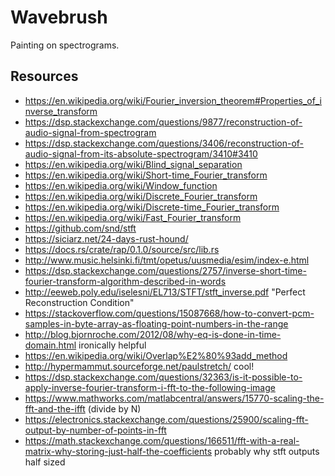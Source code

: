 # Wavebrush

Painting on spectrograms.

## Resources
- https://en.wikipedia.org/wiki/Fourier_inversion_theorem#Properties_of_inverse_transform
- https://dsp.stackexchange.com/questions/9877/reconstruction-of-audio-signal-from-spectrogram
- https://dsp.stackexchange.com/questions/3406/reconstruction-of-audio-signal-from-its-absolute-spectrogram/3410#3410
- https://en.wikipedia.org/wiki/Blind_signal_separation
- https://en.wikipedia.org/wiki/Short-time_Fourier_transform
- https://en.wikipedia.org/wiki/Window_function
- https://en.wikipedia.org/wiki/Discrete_Fourier_transform
- https://en.wikipedia.org/wiki/Discrete-time_Fourier_transform
- https://en.wikipedia.org/wiki/Fast_Fourier_transform
- https://github.com/snd/stft
- https://siciarz.net/24-days-rust-hound/
- https://docs.rs/crate/rap/0.1.0/source/src/lib.rs
- http://www.music.helsinki.fi/tmt/opetus/uusmedia/esim/index-e.html
- https://dsp.stackexchange.com/questions/2757/inverse-short-time-fourier-transform-algorithm-described-in-words
- http://eeweb.poly.edu/iselesni/EL713/STFT/stft_inverse.pdf "Perfect Reconstruction Condition"
- https://stackoverflow.com/questions/15087668/how-to-convert-pcm-samples-in-byte-array-as-floating-point-numbers-in-the-range
- http://blog.bjornroche.com/2012/08/why-eq-is-done-in-time-domain.html ironically helpful
- https://en.wikipedia.org/wiki/Overlap%E2%80%93add_method
- http://hypermammut.sourceforge.net/paulstretch/ cool!
- https://dsp.stackexchange.com/questions/32363/is-it-possible-to-apply-inverse-fourier-transform-i-fft-to-the-following-image
- https://www.mathworks.com/matlabcentral/answers/15770-scaling-the-fft-and-the-ifft (divide by N)
- https://electronics.stackexchange.com/questions/25900/scaling-fft-output-by-number-of-points-in-fft
- https://math.stackexchange.com/questions/166511/fft-with-a-real-matrix-why-storing-just-half-the-coefficients probably why stft outputs half sized
